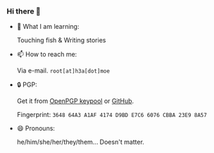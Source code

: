 ### Hi there 👋

<!--
**H3arn/H3arn** is a ✨ _special_ ✨ repository because its `README.md` (this file) appears on your GitHub profile.

Here are some ideas to get you started:
-->

- 🌱 What I am learning:

  Touching fish & Writing stories

- 📫 How to reach me: 

  Via e-mail. `root[at]h3a[dot]moe`

- 🔒 PGP: 
  
  Get it from [OpenPGP keypool](https://keys.openpgp.org/vks/v1/by-fingerprint/364864A3A1AF4174D9BDE7C66076CBBA23E98A57) or [GitHub](https://github.com/H3arn.gpg). 
  
  Fingerprint: `3648 64A3 A1AF 4174 D9BD E7C6 6076 CBBA 23E9 8A57` 

- 😄 Pronouns: 

  he/him/she/her/they/them... Doesn't matter. 
<!---
## GitHub Stats
[![My GitHub stats](https://github-readme-stats.vercel.app/api?username=H3arn&count_private=true)](https://github.com/anuraghazra/github-readme-stats)
-->
